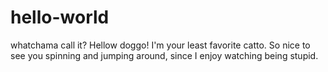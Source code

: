 # hello-world
whatchama call it?
Hellow doggo! 
I'm your least favorite catto. 
So nice to see you spinning and jumping around, since I enjoy watching being stupid. 
